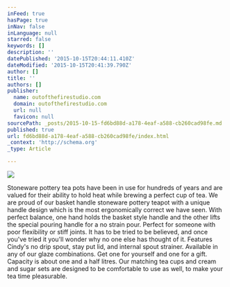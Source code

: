 ```yaml
---
inFeed: true
hasPage: true
inNav: false
inLanguage: null
starred: false
keywords: []
description: ''
datePublished: '2015-10-15T20:44:11.410Z'
dateModified: '2015-10-15T20:41:39.790Z'
author: []
title: ''
authors: []
publisher:
  name: outofthefirestudio.com
  domain: outofthefirestudio.com
  url: null
  favicon: null
sourcePath: _posts/2015-10-15-fd6bd88d-a178-4eaf-a588-cb260cad98fe.md
published: true
url: fd6bd88d-a178-4eaf-a588-cb260cad98fe/index.html
_context: 'http://schema.org'
_type: Article

---
```

![](http://outofthefirestudio.com/images/teapots/teapots/basketsetAM.jpg)

Stoneware pottery tea pots have been in use for hundreds of years and are valued for their ability to hold heat while brewing a perfect cup of tea. We are proud of our  basket handle stoneware pottery teapot with a unique handle design which is the most ergonomically correct we have seen. With perfect balance, one hand holds the basket style handle and the other lifts the special pouring handle for a no strain pour. Perfect for someone with poor flexibility or stiff joints. It has to be tried to be believed, and once you've tried it you'll wonder why no one else has thought of it. Features Cindy's no drip spout, stay put lid, and internal spout strainer. Available in any of our glaze combinations. Get one for yourself and one for a gift. Capacity is about one and a half litres. Our matching tea cups and cream and sugar sets are designed to be comfortable to use as well, to make your tea time pleasurable.